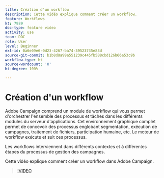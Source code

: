 ```yaml
---
title: Création d'un workflow
description: Cette vidéo explique comment créer un workflow.
feature: Workflows
kt: 7989
doc-type: feature video
activity: use
team: DOC
role: User
level: Beginner
exl-id: 0a6e09e6-0d23-4267-ba74-39523735e83d
source-git-commit: b1b8d8a99a551239c445fb588cbd126b66a53c9b
workflow-type: ht
source-wordcount: '0'
ht-degree: 100%

---
```


# Création d&#39;un workflow

Adobe Campaign comprend un module de workflow qui vous permet d&#39;orchestrer l&#39;ensemble des processus et tâches dans les différents modules du serveur d&#39;applications. Cet environnement graphique complet permet de concevoir des processus englobant segmentation, exécution de campagnes, traitement de fichiers, participation humaine, etc. Le moteur de workflow exécute et suit ces processus.

Les workflows interviennent dans différents contextes et à différentes étapes du processus de gestion des campagnes.

Cette vidéo explique comment créer un workflow dans Adobe Campaign.

>[!VIDEO](https://video.tv.adobe.com/v/25559?quality=12&learn=on)
